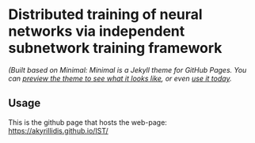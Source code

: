 # Distributed training of neural networks via independent subnetwork training framework

*(Built based on Minimal: Minimal is a Jekyll theme for GitHub Pages. You can [preview the theme to see what it looks like](http://pages-themes.github.io/minimal), or even [use it today](#usage).*

## Usage

This is the github page that hosts the web-page: https://akyrillidis.github.io/IST/
